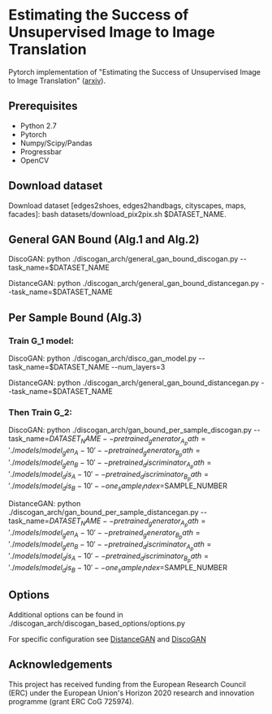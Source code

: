 # Estimating the Success of Unsupervised Image to Image Translation

Pytorch implementation of "Estimating the Success of Unsupervised Image to Image Translation" ([arxiv](https://arxiv.org/abs/1712.07886)).

Prerequisites
--------------
- Python 2.7
- Pytorch
- Numpy/Scipy/Pandas
- Progressbar
- OpenCV

## Download dataset
Download dataset [edges2shoes, edges2handbags, cityscapes, maps, facades]:
bash datasets/download_pix2pix.sh $DATASET_NAME.

## General GAN Bound (Alg.1 and Alg.2)
DiscoGAN:
python ./discogan_arch/general_gan_bound_discogan.py --task_name=$DATASET_NAME

DistanceGAN:
python ./discogan_arch/general_gan_bound_distancegan.py --task_name=$DATASET_NAME

## Per Sample Bound (Alg.3)

### Train G_1 model:
DiscoGAN:
python ./discogan_arch/disco_gan_model.py --task_name=$DATASET_NAME --num_layers=3

DistanceGAN:
python ./discogan_arch/general_gan_bound_distancegan.py --task_name=$DATASET_NAME

### Then Train G_2:
DiscoGAN:
python ./discogan_arch/gan_bound_per_sample_discogan.py --task_name=$DATASET_NAME --pretrained_generator_A_path='./models/model_gen_A-10' --pretrained_generator_B_path='./models/model_gen_B-10' --pretrained_discriminator_A_path='./models/model_dis_A-10' --pretrained_discriminator_B_path='./models/model_dis_B-10' --one_sample_index=$SAMPLE_NUMBER

DistanceGAN:
python ./discogan_arch/gan_bound_per_sample_distancegan.py --task_name=$DATASET_NAME --pretrained_generator_A_path='./models/model_gen_A-10' --pretrained_generator_B_path='./models/model_gen_B-10' --pretrained_discriminator_A_path='./models/model_dis_A-10' --pretrained_discriminator_B_path='./models/model_dis_B-10' --one_sample_index=$SAMPLE_NUMBER

## Options
Additional options can be found in ./discogan_arch/discogan_based_options/options.py

For specific configuration see [DistanceGAN](https://github.com/sagiebenaim/DistanceGAN) and [DiscoGAN](https://github.com/SKTBrain/DiscoGAN)

## Acknowledgements
This project has received funding from the European Research Council (ERC) under the European Union's Horizon 2020 research and innovation programme (grant ERC CoG 725974).





